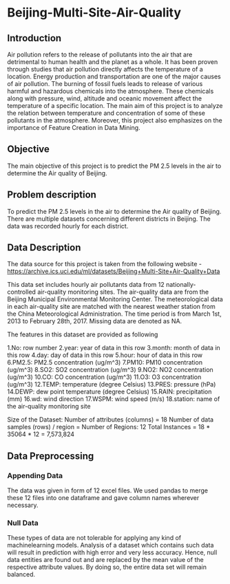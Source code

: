 # Beijing-Multi-Site-Air-Quality

## Introduction
Air pollution refers to the release of pollutants into the air that are detrimental to human health and the planet as a whole. It has been proven through studies that air pollution directly affects the temperature of a location. Energy production and transportation are one of the major causes of air pollution. The burning of fossil fuels leads to release of various harmful and hazardous chemicals into the atmosphere. These chemicals along with pressure, wind, altitude and oceanic movement affect the temperature of a specific location. The main aim of this project is to analyze the relation between temperature and concentration of some of these pollutants in the atmosphere. Moreover, this project also emphasizes on the importance of Feature Creation in Data Mining.

## Objective
The main objective of this project is to predict the PM 2.5 levels in the air to determine the Air quality of Beijing.

## Problem description

To predict the PM 2.5 levels in the air to determine the Air quality of Beijing. There are multiple datasets concerning different districts in Beijing. The data was recorded hourly for each district.
 
## Data Description
The data source for this project is taken from the following website - https://archive.ics.uci.edu/ml/datasets/Beijing+Multi-Site+Air-Quality+Data

This data set includes hourly air pollutants data from 12 nationally-controlled air-quality monitoring sites. The air-quality data are from the Beijing Municipal Environmental Monitoring Center. The meteorological data in each air-quality site are matched with the nearest weather station from the China Meteorological Administration. The time period is from March 1st, 2013 to February 28th, 2017. Missing data are denoted as NA.

The features in this dataset are provided as following

1.No: row number
2.year: year of data in this row
3.month: month of data in this row
4.day: day of data in this row
5.hour: hour of data in this row
6.PM2.5: PM2.5 concentration (ug/m^3)
7.PM10: PM10 concentration (ug/m^3)
8.SO2: SO2 concentration (ug/m^3)
9.NO2: NO2 concentration (ug/m^3)
10.CO: CO concentration (ug/m^3)
11.O3: O3 concentration (ug/m^3)
12.TEMP: temperature (degree Celsius)
13.PRES: pressure (hPa)
14.DEWP: dew point temperature (degree Celsius)
15.RAIN: precipitation (mm)
16.wd: wind direction
17.WSPM: wind speed (m/s)
18.station: name of the air-quality monitoring site

Size of the Dataset:
Number of attributes (columns) = 18
Number of data samples (rows) / region = 
Number of Regions: 12
Total Instances = 18 * 35064 * 12 = 7,573,824

## Data Preprocessing
### Appending Data
The data was given in form of 12 excel files. We used pandas to merge these 12 files into one dataframe and gave column names wherever necessary.
### Null Data
These types of data are not tolerable for applying any kind of machinelearning models. Analysis of a dataset which contains such data will result in prediction
with high error and very less accuracy. Hence, null data entities are found out and are replaced by the mean value of the respective attribute values. By doing so, the entire data set will remain balanced.
